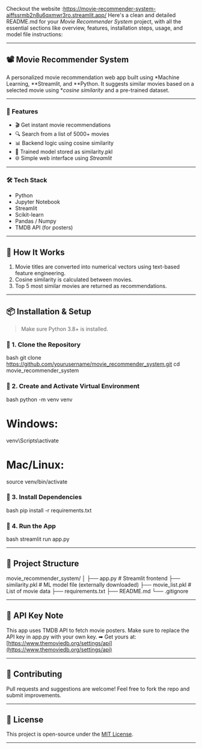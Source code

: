 Checkout the website :https://movie-recommender-system-aiffssrmb2n8u6qxmwr3ro.streamlit.app/
Here's a clean and detailed README.md for your *Movie Recommender System* project, with all the essential sections like overview, features, installation steps, usage, and model file instructions:

---

## 📽 Movie Recommender System

A personalized movie recommendation web app built using *Machine Learning, **Streamlit, and **Python. It suggests similar movies based on a selected movie using **cosine similarity* and a pre-trained dataset.

---

### 🚀 Features

* 🎬 Get instant movie recommendations
* 🔍 Search from a list of 5000+ movies
* 📊 Backend logic using cosine similarity
* 🧠 Trained model stored as similarity.pkl
* 🌐 Simple web interface using *Streamlit*

---

### 🛠 Tech Stack

* Python
* Jupyter Notebook
* Streamlit
* Scikit-learn
* Pandas / Numpy
* TMDB API (for posters)

---

## 🧠 How It Works

1. Movie titles are converted into numerical vectors using text-based feature engineering.
2. Cosine similarity is calculated between movies.
3. Top 5 most similar movies are returned as recommendations.

---

## 📦 Installation & Setup

> Make sure Python 3.8+ is installed.

### 🔹 1. Clone the Repository

bash
git clone https://github.com/yourusername/movie_recommender_system.git
cd movie_recommender_system


### 🔹 2. Create and Activate Virtual Environment

bash
python -m venv venv
# Windows:
venv\Scripts\activate
# Mac/Linux:
source venv/bin/activate


### 🔹 3. Install Dependencies

bash
pip install -r requirements.txt


### 🔹 4. Run the App

bash
streamlit run app.py

---

## 📁 Project Structure


movie_recommender_system/
│
├── app.py                # Streamlit frontend
├── similarity.pkl        # ML model file (externally downloaded)
├── movie_list.pkl        # List of movie data
├── requirements.txt
├── README.md
└── .gitignore


---

## 🔐 API Key Note

This app uses TMDB API to fetch movie posters.
Make sure to replace the API key in app.py with your own key.
➡ Get yours at: [https://www.themoviedb.org/settings/api](https://www.themoviedb.org/settings/api)

---

## 🤝 Contributing

Pull requests and suggestions are welcome!
Feel free to fork the repo and submit improvements.

---

## 📄 License

This project is open-source under the [MIT License](LICENSE).

---
